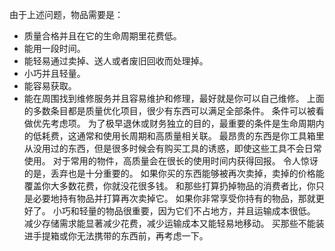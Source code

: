 
由于上述问题，物品需要是：


- 质量合格并且在它的生命周期里花费低。 
- 能用一段时间。
- 能轻易通过卖掉、送人或者废旧回收而处理掉。
- 小巧并且轻量。
- 能容易获取。
- 能在周围找到维修服务并且容易维护和修理，最好就是你可以自己维修。
上面的多数条目都是质量优化项目，很少有东西可以满足全部条件。
条件可以被看做优先考虑项。
为了极早退休或财务独立的目的，最重要的条件是生命周期内的低耗费，这通常和使用长周期和高质量相关联。
最昂贵的东西是你工具箱里从没用过的东西，但是很多时候会有购买工具的诱惑，即使这些工具不会日常使用。
对于常用的物件，高质量会在很长的使用时间内获得回报。
令人惊讶的是，丢弃也是十分重要的。
如果你买的东西能够被再次卖掉，卖掉的价格能覆盖你大多数花费，你就没花很多钱。
和那些打算扔掉物品的消费者比，你只是必要地持有物品并打算再次卖掉它。
如果你非常享受你持有的物品，那就更好了。
小巧和轻量的物品很重要，因为它们不占地方，并且运输成本很低。
减少存储需求能显著减少花费，减少运输成本又能轻易地移动。
买那些不能装进手提箱或你无法携带的东西前，再考虑一下。
